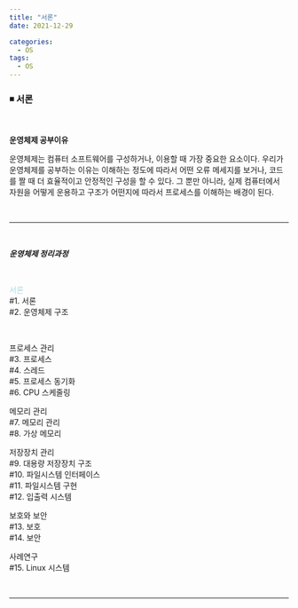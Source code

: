 ```yaml
---
title: "서론"
date: 2021-12-29

categories:
  - OS
tags:
  - OS
---
```

<!-- 제목은 ###title 로 고정 -->
### ◾️ 서론

<br>

**운영체제 공부이유**

운영체제는 컴퓨터 소프트웨어를 구성하거나, 이용할 때 가장 중요한 요소이다. 우리가 운영체제를 공부하는 이유는 이해하는 정도에 따라서 어떤 오류 메세지를 보거나, 코드를 짤 때 더 효율적이고 안정적인 구성을 할 수 있다. 그 뿐만 아니라, 실제 컴퓨터에서 자원을 어떻게 운용하고 구조가 어떤지에 따라서 프로세스를 이해하는 배경이 된다.

<br>

---

<br>

***운영체제 정리과정***

<br>

<span style="color: lightblue">서론</span>  
#1. 서론  
#2. 운영체제 구조  

<br>

프로세스 관리  
#3. 프로세스  
#4. 스레드  
#5. 프로세스 동기화  
#6. CPU 스케줄링  



메모리 관리  
#7. 메모리 관리  
#8. 가상 메모리  



저장장치 관리  
#9. 대용량 저장장치 구조  
#10. 파일시스템 인터페이스  
#11. 파일시스템 구현  
#12. 입출력 시스템  



보호와 보안  
#13. 보호  
#14. 보안  



사례연구  
#15. Linux 시스템  




<br>

---

<br>
<br>